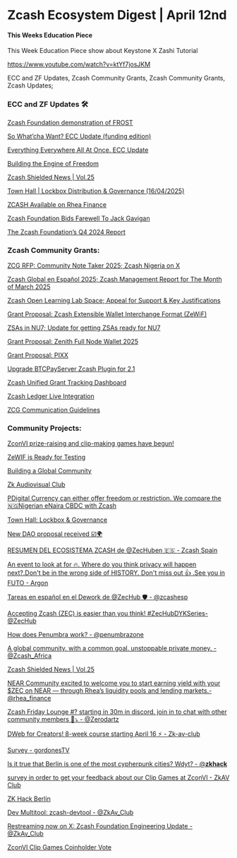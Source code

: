 # Zcash Ecosystem Digest | April 12nd

#### This Weeks Education Piece

This Week Education Piece show about Keystone X Zashi Tutorial

https://www.youtube.com/watch?v=ktYf7josJKM

 ECC and ZF Updates,
Zcash Community Grants,
Zcash Community Grants,
Zcash Updates;


### ECC and ZF Updates 🛠️

[Zcash Foundation demonstration of FROST](https://www.youtube.com/watch?v=skeVu0mQNQ0)

[So What’cha Want? ECC Update (funding edition)](https://forum.zcashcommunity.com/t/so-what-cha-want-ecc-update-funding-edition/50358)

[Everything Everywhere All At Once. ECC Update](https://forum.zcashcommunity.com/t/everything-everywhere-all-at-once-ecc-update/50802)

[Building the Engine of Freedom](https://x.com/arjunkhemani/status/1909197385974038810?t=fwMIN4BebZcFtfh1o4j1aA&s=19)

[Zcash Shielded News | Vol.25](https://x.com/ZecHub/status/1910006099173867586?t=bWTyhxnDIT40DmU5cHyV0Q&s=19)

[Town Hall | Lockbox Distribution & Governance (16/04/2025)](https://forum.zcashcommunity.com/t/town-hall-lockbox-distribution-governance-16-04-2025/50814)

[ZCASH Available on Rhea Finance](https://x.com/rhea_finance/status/1910696709220647005?t=k3jTF5RwGgiJXy4aXMtndA&s=19)

[Zcash Foundation Bids Farewell To Jack Gavigan](https://zfnd.org/zcash-foundation-bids-farewell-to-jack-gavigan/)

[The Zcash Foundation’s Q4 2024 Report](https://zfnd.org/the-zcash-foundations-q4-2024-report/)



### Zcash Community Grants:

[ZCG RFP: Community Note Taker 2025; Zcash Nigeria on X](https://forum.zcashcommunity.com/t/zcg-rfp-community-note-taker-2025/50450/13)

[Zcash Global en Español 2025; Zcash Management Report for The Month of March 2025](https://forum.zcashcommunity.com/t/zcash-global-en-espanol-2025/49590/18)

[Zcash Open Learning Lab Space; Appeal for Support & Key Justifications](https://forum.zcashcommunity.com/t/zcash-open-learning-lab-space/50721/13)

[Grant Proposal: Zcash Extensible Wallet Interchange Format (ZeWiF)](https://forum.zcashcommunity.com/t/grant-proposal-zcash-extensible-wallet-interchange-format-zewif/49730/40)

[ZSAs in NU7; Update for  getting ZSAs ready for NU7](https://forum.zcashcommunity.com/t/zsas-in-nu7/49939/5)

[Grant Proposal: Zenith Full Node Wallet 2025](https://forum.zcashcommunity.com/t/grant-proposal-zenith-full-node-wallet-2025/50559)

[Grant Proposal: PIXX](https://forum.zcashcommunity.com/t/grant-proposal-pixx/50842)

[Upgrade BTCPayServer Zcash Plugin for 2.1](https://forum.zcashcommunity.com/t/upgrade-btcpayserver-zcash-plugin-for-2-1/50800)

[Zcash Unified Grant Tracking Dashboard](https://forum.zcashcommunity.com/t/zcash-unified-grant-tracking-dashboard/50796)

[Zcash Ledger Live Integration](https://forum.zcashcommunity.com/t/zcash-ledger-live-integration/50806)

[ZCG Communication Guidelines](https://forum.zcashcommunity.com/t/zcg-communication-guidelines/44284/18)


### Community Projects:

[ZconVI prize-raising and clip-making games have begun!](https://forum.zcashcommunity.com/t/zconvi-prize-raising-and-clip-making-games-have-begun/50484/17)

[ZeWIF is Ready for Testing](https://forum.zcashcommunity.com/t/zewif-is-ready-for-testing/50782)

[Building a Global Community](https://forum.zcashcommunity.com/t/building-a-global-community/50792)

[Zk Audiovisual Club](https://forum.zcashcommunity.com/t/zk-audiovisual-club/43733/247)

[PDigital Currency can either offer freedom or restriction. We compare the 🇳🇬Nigerian eNaira CBDC with Zcash](https://x.com/ZecHub/status/1909262873328558142)

[Town Hall: Lockbox & Governance](https://x.com/Zcash/status/1909306692807831577)

[New DAO proposal received ☑️🌍](https://x.com/ZecHub/status/1909321337887129965)

[RESUMEN DEL ECOSISTEMA ZCASH de @ZecHuben 🇪🇸 - Zcash Spain](https://x.com/zcashesp/status/1909649186934374455)

[An event to look at for 🔥. Where do you think privacy will happen next?.Don't be in the wrong side of HISTORY. Don't miss out 👍 .See you in FUTO - Argon](https://x.com/Argon551891/status/1909621431459066315)

[Tareas en español en el Dework de @ZecHub 🛡 - @zcashesp](https://x.com/zcashesp/status/1909694988516053297)

[Accepting Zcash (ZEC) is easier than you think! #ZecHubDYKSeries- @ZecHub](https://x.com/ZecHub/status/1909939854521033057)

[How does Penumbra work? - @penumbrazone](https://x.com/penumbrazone/status/1910002474423042137)

[A global community. with a common goal. unstoppable private money. - @Zcash_Africa](https://x.com/Zcash_Africa/status/1910003546239435114)

[Zcash Shielded News | Vol.25](https://x.com/ZecHub/status/1910006099173867586)

[NEAR Community excited to welcome you to start earning yield with your $ZEC on NEAR — through Rhea’s liquidity pools and lending markets.- @rhea_finance](https://x.com/rhea_finance/status/1910696709220647005)

[Zcash Friday Lounge #? starting in 30m in discord. join in to chat with other community members 🔗⤵️ - @Zerodartz](https://x.com/Zerodartz/status/1910702018974318953)

[DWeb for Creators! 8-week course starting April 16 ⚡ - Zk-av-club](https://grayarea.org/course/dweb/ )

[Survey - gordonesTV ](https://app.formbricks.com/s/f8hl0k5vxhwyckaycsl42geb)

[Is it true that Berlin is one of the most cypherpunk cities? Wdyt? - @__zkhack__ ](https://x.com/__zkhack__/status/1900895011689893897)

[survey in order to get your feedback about our Clip Games at ZconVI - ZkAV Club](https://app.formbricks.com/s/cm8d09jce0002ji03pgd5nr9t)

[ZK Hack Berlin](https://www.zkberlin.com/)

[Dev Multitool: zcash-devtool - @ZkAv_Club](https://x.com/i/broadcasts/1BdxYqmgBggxX)

[Restreaming now on X: Zcash Foundation Engineering Update - @ZkAv_Club](https://x.com/i/broadcasts/1YpJkBPDdLEGj )

[ZconVI Clip Games Coinholder Vote](https://forum.zcashcommunity.com/t/zconvi-prize-raising-and-clip-making-games-have-begun/50484/16)

